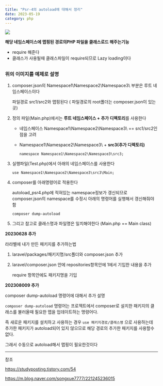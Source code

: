 ```yaml
---
title: "Psr-4의 autoload에 대해서 정리"
date: 2023-05-19
category: php
---
```


![](/storage/20230519111505732583.jpg)

**해당 네임스페이스에 맵핑된 경로의PHP 파일을 클래스로드 해주는기능**

* require 해준다
* 클래스가 사용될때 클래스파일이 require되므로 Lazy loading이다

## 

### 위의 이미지를 예제로 설명

1. composer.json의 Namespace1\\Namespace2\\Namespace3\\ 부분은 루트 네임스페이스이다

   파일경로 src1/src2와 맵핑된다 ( 파일경로의 root폴더는 composer.json이 있는곳)
2. 정의 파일(Main.php)에서는 **루트 네임스페이스 + 추가 디렉토리**를 사용한다

   * 네임스페이스 Namespace1\\Namespace2\\Namespace3\\ == src1/src2인점을 고려
   * Namespace1\\Namespace2\\Namespace3\\ + **src3(추가 디렉토리)**

     ```
     namespace Namespace1\Namespace2\Namespace3\src3;
     ```
3. 실행파일(Test.php)에서 아래의 네임스페이스를 사용한다

   ```
   use Namespace1\Namespace2\Namespace3\src3\Main;
   ```
4. composer를 아래명령어로 적용한다

   autoload\_psr4.php에 적혀있는 namespace정보가 갱신되므로 composer.json의 namespace를 수정시 아래의 명령어를 실행해서 갱신해줘야함

   ```
   composer dump-autoload
   ```
5. 그리고 참고로 클래스명과 파일명은 일치해야한다 (Main.php == Main class)

**20230628 추가**

라라벨에 내가 만든 패키지를 추가하는법

1. laravel/packages/패키지명/src폴더와 composer.json 추가
2. laravel/composer.json 안에 repositories항목안에 1에서 기입한 내용을 추가

   require 항목안에도 패키지명을 기입

**202308009 추가**

composer dump-autoload 명령어에 대해서 추가 설명

`composer dump-autoload` 명령어는 프로젝트에서 composer로 설치한 패키지의 클래스를 불러올때 필요한 맵을 업데이트하는 명령어다.

즉 새로운 패키지를 설치하고 사용하는 경우 `use 패키지경로/클래스명` 으로 사용하는데 추가한 패키지가 autoload되어 있지 않으므로 해당 경로의 추가한 패키지를 사용할수없다.

그래서 수동으로 autoload해서 맵핑이 필요한것이다

---

참조

https://studyposting.tistory.com/54

https://m.blog.naver.com/songxue7777/221245236015
